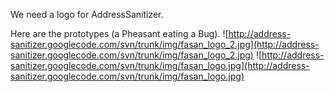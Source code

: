 We need a logo for AddressSanitizer.

Here are the prototypes (a Pheasant eating a Bug).
![http://address-sanitizer.googlecode.com/svn/trunk/img/fasan_logo_2.jpg](http://address-sanitizer.googlecode.com/svn/trunk/img/fasan_logo_2.jpg)
![http://address-sanitizer.googlecode.com/svn/trunk/img/fasan_logo.jpg](http://address-sanitizer.googlecode.com/svn/trunk/img/fasan_logo.jpg)